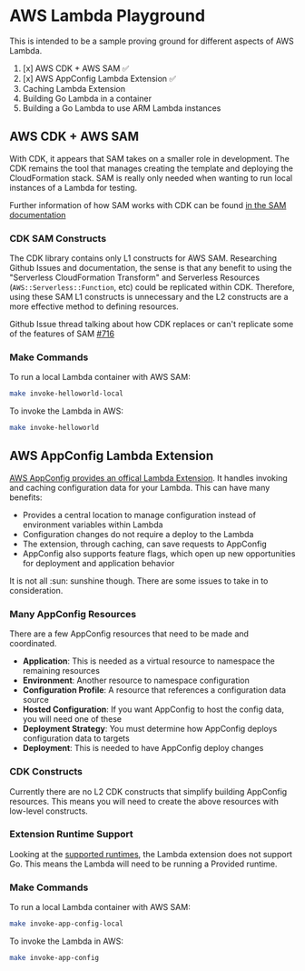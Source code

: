 # AWS Lambda Playground

This is intended to be a sample proving ground for different aspects of AWS Lambda.

1. [x] AWS CDK + AWS SAM :white_check_mark:
1. [x] AWS AppConfig Lambda Extension :white_check_mark:
1. Caching Lambda Extension
1. Building Go Lambda in a container
1. Building a Go Lambda to use ARM Lambda instances

## AWS CDK + AWS SAM

With CDK, it appears that SAM takes on a smaller role in development.  The CDK remains the tool that manages creating the template and deploying the CloudFormation stack.  SAM is really only needed when wanting to run local instances of a Lambda for testing.

Further information of how SAM works with CDK can be found [in the SAM documentation](https://docs.aws.amazon.com/serverless-application-model/latest/developerguide/serverless-cdk.html)

### CDK SAM Constructs

The CDK library contains only L1 constructs for AWS SAM.  Researching Github Issues and documentation, the sense is that any benefit to using the "Serverless CloudFormation Transform" and Serverless Resources (`AWS::Serverless::Function`, etc) could be replicated within CDK.  Therefore, using these SAM L1 constructs is unnecessary and the L2 constructs are a more effective method to defining resources.

Github Issue thread talking about how CDK replaces or can't replicate some of the features of SAM [#716](https://github.com/aws/aws-cdk/issues/716)

### Make Commands

To run a local Lambda container with AWS SAM:

```bash
make invoke-helloworld-local
```

To invoke the Lambda in AWS:

```bash
make invoke-helloworld
```

## AWS AppConfig Lambda Extension

[AWS AppConfig provides an offical Lambda Extension](https://docs.aws.amazon.com/appconfig/latest/userguide/appconfig-integration-lambda-extensions.html).  It handles invoking and caching configuration data for your Lambda.  This can have many benefits:

- Provides a central location to manage configuration instead of environment variables within Lambda
- Configuration changes do not require a deploy to the Lambda
- The extension, through caching, can save requests to AppConfig
- AppConfig also supports feature flags, which open up new opportunities for deployment and application behavior

It is not all :sun: sunshine though.  There are some issues to take in to consideration.

### Many AppConfig Resources

There are a few AppConfig resources that need to be made and coordinated.

- **Application**: This is needed as a virtual resource to namespace the remaining resources
- **Environment**: Another resource to namespace configuration
- **Configuration Profile**: A resource that references a configuration data source
- **Hosted Configuration**: If you want AppConfig to host the config data, you will need one of these
- **Deployment Strategy**: You must determine how AppConfig deploys configuration data to targets
- **Deployment**: This is needed to have AppConfig deploy changes

### CDK Constructs

Currently there are no L2 CDK constructs that simplify building AppConfig resources.  This means you will need to create the above resources with low-level constructs.

### Extension Runtime Support

Looking at the [supported runtimes](https://docs.aws.amazon.com/appconfig/latest/userguide/appconfig-integration-lambda-extensions.html#appconfig-integration-lambda-extensions-runtimes), the Lambda extension does not support Go.  This means the Lambda will need to be running a Provided runtime.

### Make Commands

To run a local Lambda container with AWS SAM:

```bash
make invoke-app-config-local
```

To invoke the Lambda in AWS:

```bash
make invoke-app-config
```
